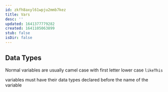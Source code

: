 ```yaml
---
id: zkfh8axyl61wpju2mmb7kez
title: Vars
desc: ''
updated: 1641377779282
created: 1641105063899
stub: false
isDir: false
---
```



## Data Types

Normal variables are usually camel case with first letter lower case `likeThis`

variables must have their data types declared before the name of the variable
